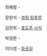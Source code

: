 최혜령 - 

장원석 - [과일 탕후루](https://www.acmicpc.net/problem/30804)

김찬희 - [포도주 시식](https://www.acmicpc.net/problem/2156)

박정환 - 

이다영 - [등굣길](https://school.programmers.co.kr/learn/courses/30/lessons/42898)
